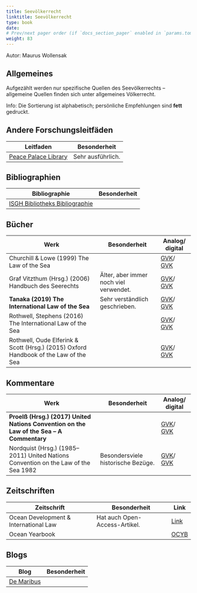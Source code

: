 ```yaml
---
title: Seevölkerrecht
linktitle: Seevölkerrecht
type: book
date: 
# Prev/next pager order (if `docs_section_pager` enabled in `params.toml`)
weight: 83
---
```

Autor: Maurus Wollensak

## Allgemeines

Aufgezählt werden nur spezifische Quellen des Seevölkerrechts – allgemeine Quellen finden sich unter allgemeines Völkerrecht.

Info: Die Sortierung ist alphabetisch; persönliche Empfehlungen sind **fett** gedruckt.

## Andere Forschungsleitfäden

|Leitfaden|Besonderheit|
|-|-|
|[Peace Palace Library](https://www.peacepalacelibrary.nl/research-guides/special-topics/law-of-the-sea/)|Sehr ausführlich.|

## Bibliographien

|Bibliographie|Besonderheit|
|-|-|
|[ISGH Bibliotheks Bibliographie](https://www.itlos.org/en/the-registry/the-library/)||

## Bücher

|Werk|Besonderheit|Analog/ digital|
|-|-|-|
|Churchill & Lowe (1999) The Law of the Sea||[GVK]()/ [GVK]()|
|Graf Vitzthum (Hrsg.) (2006) Handbuch des Seerechts|Älter, aber immer noch viel verwendet.|[GVK]()/ [GVK]()|
|**Tanaka (2019) The International Law of the Sea**|Sehr verständlich geschrieben.|[GVK]()/ [GVK]()|
|Rothwell, Stephens (2016) The International Law of the Sea||[GVK]()/ [GVK]()|
|Rothwell, Oude Elferink & Scott (Hrsg.) (2015) Oxford Handbook of the Law of the Sea||[GVK]()/ [GVK]()|

## Kommentare

|Werk|Besonderheit|Analog/ digital|
|-|-|-|
|**Proelß (Hrsg.) (2017) United Nations Convention on the Law of the Sea – A Commentary**||[GVK]()/ [GVK]()|
|Nordquist (Hrsg.) (1985–2011) United Nations Convention on the Law of the Sea 1982|Besondersviele historische Bezüge.|[GVK]()/ [GVK]()|

## Zeitschriften

|Zeitschrift|Besonderheit|Link|
|-|-|-|
|Ocean Development & International Law|Hat auch Open-Access-Artikel.|[Link]((https://www.tandfonline.com/toc/uodl20/current))|
|Ocean Yearbook||[OCYB](https://brill.com/view/serial/OCYB)|

## Blogs

|Blog|Besonderheit|
|-|-|
|[De Maribus](https://demaribus.net)||